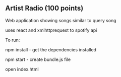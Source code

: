 ## Artist Radio (100 points)

Web application showing songs similar to query song

uses react and xmlhttprequest to spotify api



To run:

npm install - get the dependencies installed

npm start - create bundle.js file

open index.html
